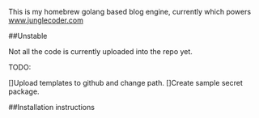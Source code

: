 This is my homebrew golang based blog engine, currently which powers www.junglecoder.com


##Unstable 

Not all the code is currently uploaded into the repo yet. 

TODO:

[]Upload templates to github and change path.
[]Create sample secret package. 


##Installation instructions
